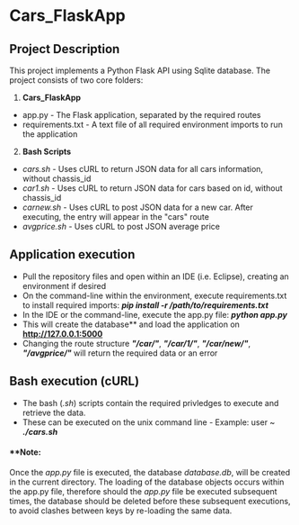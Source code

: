 # Cars_FlaskApp

## Project Description

This project implements a Python Flask API using Sqlite database. The project consists of two core folders:
1. **Cars_FlaskApp**
* app.py - The Flask application, separated by the required routes
* requirements.txt - A text file of all required environment imports to run the application
2. **Bash Scripts**
* *cars.sh* - Uses cURL to return JSON data for all cars information, without chassis_id 
* *car1.sh* - Uses cURL to return JSON data for cars based on id, without chassis_id
* *carnew.sh* - Uses cURL to post JSON data for a new car. After executing, the entry will appear in the "cars" route
* *avgprice.sh* - Uses cURL to post JSON average price

## Application execution
* Pull the repository files and open within an IDE (i.e. Eclipse), creating an environment if desired
* On the command-line within the environment, execute requirements.txt to 
install required imports: **_pip install -r /path/to/requirements.txt_**
* In the IDE or the command-line, execute the app.py file: **_python app.py_**
* This will create the database** and load the application on **http://127.0.0.1:5000**
* Changing the route structure **_"/car/"_**, **_"/car/1/"_**, **_"/car/new/"_**, **_"/avgprice/"_** will return the required data or an error

## Bash execution (cURL)
* The bash (_.sh_) scripts contain the required privledges to execute and retrieve the data.
* These can be executed on the unix command line - Example: user ~ **_./cars.sh_**

#### **Note: 
Once the _app.py_ file is executed, the database _database.db_, will be created in the current directory.
The loading of the database objects occurs within the app.py file, therefore should the _app.py_ file be executed subsequent times, the 
database should be deleted before these subsequent executions, to avoid clashes between keys by re-loading the same data. 
